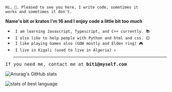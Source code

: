 <code>Hi, 👋. Pleased to see you here, I write code, sometimes it works and sometimes it don't.</code>

<b>Name's bit or kratos I'm 16 and I enjoy code a little bit too much</b>


<ul>
  <li><code> I am learning Javascript, Typescript, and C++ currently. 📚</code> </li>
  <li><code> I also like to help people with Python and html and css. 😊</code> </li>
  <li><code> I like playing Games also (GOW mostly and Elden ring) 🎮</code></li>
  <li><code> I live in Kigali (used to live in Algeria) 💀</code> </li>
  <hr/>
</ul>


<pre>If you need me, contact me at <b>bit1@myself.com</b></pre>


![Anurag's GitHub stats](https://github-readme-stats.vercel.app/api?username=Kratosix&show_icons=true&theme=radical)


![stats of best language](https://github-readme-stats.vercel.app/api/top-langs/?username=kratosix&layout=compact&theme=buefy&hide_border=true)
